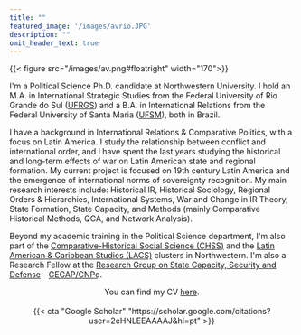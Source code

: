 ```yaml
---
title: ""
featured_image: '/images/avrio.JPG'
description: ""
omit_header_text: true
---
```


{{< figure src="/images/av.png#floatright" width="170">}}

I'm a Political Science Ph.D. candidate at Northwestern University. I hold an M.A. in International Strategic Studies from the Federal University of Rio Grande do Sul ([UFRGS](http://ufrgs.br/)) and a B.A. in International Relations from the Federal University of Santa Maria ([UFSM](https://www.ufsm.br/)), both in Brazil. 

I have a background in International Relations & Comparative Politics, with a focus on Latin America. I study the relationship between conflict and international order, and I have spent the last years studying the historical and long-term effects of war on Latin American state and regional formation. My current project is focused on 19th century Latin America and the emergence of international norms of sovereignty recognition. My main research interests  include: Historical IR, Historical Sociology, Regional Orders & Hierarchies, International Systems, War and Change in IR Theory, State Formation, State Capacity, and Methods (mainly Comparative Historical Methods, QCA, and Network Analysis).
 
Beyond my academic training in the Political Science department, I'm also part of the [Comparative-Historical Social Science (CHSS)](https://buffett.northwestern.edu/programs/chss/index.html) and the [Latin American & Caribbean Studies (LACS)](https://lacs.northwestern.edu/graduate) clusters in Northwestern. I'm also a Research Fellow at the [Research Group on State Capacity, Security and Defense](http://ufsm.br/gecap) - [GECAP/CNPq](http://dgp.cnpq.br/dgp/espelhogrupo/6450070412019030). 
 
<center>You can find my CV <a href="/CV.pdf">here</a>.</center>
<br>
<center>{{< cta "Google Scholar" "https://scholar.google.com/citations?user=2eHNLEEAAAAJ&hl=pt" >}}
</center>